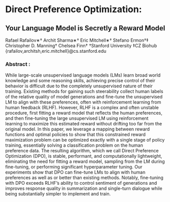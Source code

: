 # Direct Preference Optimization:
## Your Language Model is Secretly a Reward Model
Rafael Rafailov∗† Archit Sharma∗† Eric Mitchell∗†
Stefano Ermon†‡ Christopher D. Manning† Chelsea Finn†
†Stanford University ‡CZ Biohub
{rafailov,architsh,eric.mitchell}@cs.stanford.edu

### Abstract :
While large-scale unsupervised language models (LMs) learn broad world knowledge and some reasoning skills, achieving precise control of their behavior is
difficult due to the completely unsupervised nature of their training. Existing
methods for gaining such steerability collect human labels of the relative quality of
model generations and fine-tune the unsupervised LM to align with these preferences, often with reinforcement learning from human feedback (RLHF). However,
RLHF is a complex and often unstable procedure, first fitting a reward model that
reflects the human preferences, and then fine-tuning the large unsupervised LM
using reinforcement learning to maximize this estimated reward without drifting
too far from the original model. In this paper, we leverage a mapping between
reward functions and optimal policies to show that this constrained reward maximization problem can be optimized exactly with a single stage of policy training,
essentially solving a classification problem on the human preference data. The
resulting algorithm, which we call Direct Preference Optimization (DPO), is stable,
performant, and computationally lightweight, eliminating the need for fitting a
reward model, sampling from the LM during fine-tuning, or performing significant
hyperparameter tuning. Our experiments show that DPO can fine-tune LMs to
align with human preferences as well as or better than existing methods. Notably,
fine-tuning with DPO exceeds RLHF’s ability to control sentiment of generations
and improves response quality in summarization and single-turn dialogue while
being substantially simpler to implement and train.
